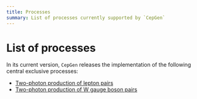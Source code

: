 ```yaml
---
title: Processes
summary: List of processes currently supported by `CepGen`
---
```


# List of processes

In its current version, `CepGen` releases the implementation of the following central exclusive processes:

- [Two-photon production of lepton pairs](processes/gamgamll)
- [Two-photon production of W gauge boson pairs](processes/gamgamww)

